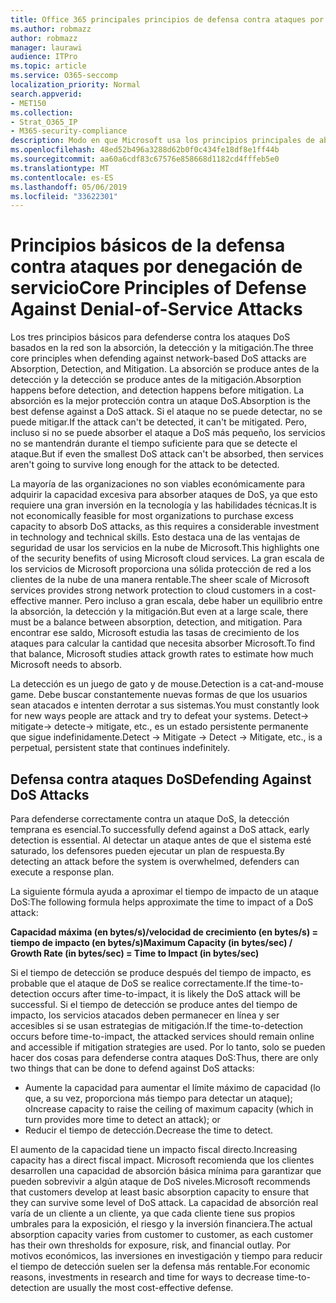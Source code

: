 ```yaml
---
title: Office 365 principales principios de defensa contra ataques por denegación de servicio
ms.author: robmazz
author: robmazz
manager: laurawi
audience: ITPro
ms.topic: article
ms.service: O365-seccomp
localization_priority: Normal
search.appverid:
- MET150
ms.collection:
- Strat_O365_IP
- M365-security-compliance
description: Modo en que Microsoft usa los principios principales de absorción, detección y mitigación en su defensa contra ataques por denegación de servicio (DoS).
ms.openlocfilehash: 48ed52b496a3288d62b0f0c434fe18df8e1ff44b
ms.sourcegitcommit: aa60a6cdf83c67576e858668d1182cd4fffeb5e0
ms.translationtype: MT
ms.contentlocale: es-ES
ms.lasthandoff: 05/06/2019
ms.locfileid: "33622301"
---
```

# <a name="core-principles-of-defense-against-denial-of-service-attacks"></a><span data-ttu-id="bd977-103">Principios básicos de la defensa contra ataques por denegación de servicio</span><span class="sxs-lookup"><span data-stu-id="bd977-103">Core Principles of Defense Against Denial-of-Service Attacks</span></span>

<span data-ttu-id="bd977-104">Los tres principios básicos para defenderse contra los ataques DoS basados en la red son la absorción, la detección y la mitigación.</span><span class="sxs-lookup"><span data-stu-id="bd977-104">The three core principles when defending against network-based DoS attacks are Absorption, Detection, and Mitigation.</span></span> <span data-ttu-id="bd977-105">La absorción se produce antes de la detección y la detección se produce antes de la mitigación.</span><span class="sxs-lookup"><span data-stu-id="bd977-105">Absorption happens before detection, and detection happens before mitigation.</span></span> <span data-ttu-id="bd977-106">La absorción es la mejor protección contra un ataque DoS.</span><span class="sxs-lookup"><span data-stu-id="bd977-106">Absorption is the best defense against a DoS attack.</span></span> <span data-ttu-id="bd977-107">Si el ataque no se puede detectar, no se puede mitigar.</span><span class="sxs-lookup"><span data-stu-id="bd977-107">If the attack can't be detected, it can't be mitigated.</span></span> <span data-ttu-id="bd977-108">Pero, incluso si no se puede absorber el ataque a DoS más pequeño, los servicios no se mantendrán durante el tiempo suficiente para que se detecte el ataque.</span><span class="sxs-lookup"><span data-stu-id="bd977-108">But if even the smallest DoS attack can't be absorbed, then services aren't going to survive long enough for the attack to be detected.</span></span>

<span data-ttu-id="bd977-109">La mayoría de las organizaciones no son viables económicamente para adquirir la capacidad excesiva para absorber ataques de DoS, ya que esto requiere una gran inversión en la tecnología y las habilidades técnicas.</span><span class="sxs-lookup"><span data-stu-id="bd977-109">It is not economically feasible for most organizations to purchase excess capacity to absorb DoS attacks, as this requires a considerable investment in technology and technical skills.</span></span> <span data-ttu-id="bd977-110">Esto destaca una de las ventajas de seguridad de usar los servicios en la nube de Microsoft.</span><span class="sxs-lookup"><span data-stu-id="bd977-110">This highlights one of the security benefits of using Microsoft cloud services.</span></span> <span data-ttu-id="bd977-111">La gran escala de los servicios de Microsoft proporciona una sólida protección de red a los clientes de la nube de una manera rentable.</span><span class="sxs-lookup"><span data-stu-id="bd977-111">The sheer scale of Microsoft services provides strong network protection to cloud customers in a cost-effective manner.</span></span> <span data-ttu-id="bd977-112">Pero incluso a gran escala, debe haber un equilibrio entre la absorción, la detección y la mitigación.</span><span class="sxs-lookup"><span data-stu-id="bd977-112">But even at a large scale, there must be a balance between absorption, detection, and mitigation.</span></span> <span data-ttu-id="bd977-113">Para encontrar ese saldo, Microsoft estudia las tasas de crecimiento de los ataques para calcular la cantidad que necesita absorber Microsoft.</span><span class="sxs-lookup"><span data-stu-id="bd977-113">To find that balance, Microsoft studies attack growth rates to estimate how much Microsoft needs to absorb.</span></span>

<span data-ttu-id="bd977-114">La detección es un juego de gato y de mouse.</span><span class="sxs-lookup"><span data-stu-id="bd977-114">Detection is a cat-and-mouse game.</span></span> <span data-ttu-id="bd977-115">Debe buscar constantemente nuevas formas de que los usuarios sean atacados e intenten derrotar a sus sistemas.</span><span class="sxs-lookup"><span data-stu-id="bd977-115">You must constantly look for new ways people are attack and try to defeat your systems.</span></span> <span data-ttu-id="bd977-116">Detect-> mitigate-> detecte-> mitigate, etc., es un estado persistente permanente que sigue indefinidamente.</span><span class="sxs-lookup"><span data-stu-id="bd977-116">Detect -> Mitigate -> Detect -> Mitigate, etc., is a perpetual, persistent state that continues indefinitely.</span></span>

## <a name="defending-against-dos-attacks"></a><span data-ttu-id="bd977-117">Defensa contra ataques DoS</span><span class="sxs-lookup"><span data-stu-id="bd977-117">Defending Against DoS Attacks</span></span>

<span data-ttu-id="bd977-118">Para defenderse correctamente contra un ataque DoS, la detección temprana es esencial.</span><span class="sxs-lookup"><span data-stu-id="bd977-118">To successfully defend against a DoS attack, early detection is essential.</span></span> <span data-ttu-id="bd977-119">Al detectar un ataque antes de que el sistema esté saturado, los defensores pueden ejecutar un plan de respuesta.</span><span class="sxs-lookup"><span data-stu-id="bd977-119">By detecting an attack before the system is overwhelmed, defenders can execute a response plan.</span></span>

<span data-ttu-id="bd977-120">La siguiente fórmula ayuda a aproximar el tiempo de impacto de un ataque DoS:</span><span class="sxs-lookup"><span data-stu-id="bd977-120">The following formula helps approximate the time to impact of a DoS attack:</span></span>

   <span data-ttu-id="bd977-121">**Capacidad máxima (en bytes/s)/velocidad de crecimiento (en bytes/s) = tiempo de impacto (en bytes/s)**</span><span class="sxs-lookup"><span data-stu-id="bd977-121">**Maximum Capacity (in bytes/sec) / Growth Rate (in bytes/sec) = Time to Impact (in bytes/sec)**</span></span>

<span data-ttu-id="bd977-122">Si el tiempo de detección se produce después del tiempo de impacto, es probable que el ataque de DoS se realice correctamente.</span><span class="sxs-lookup"><span data-stu-id="bd977-122">If the time-to-detection occurs after time-to-impact, it is likely the DoS attack will be successful.</span></span> <span data-ttu-id="bd977-123">Si el tiempo de detección se produce antes del tiempo de impacto, los servicios atacados deben permanecer en línea y ser accesibles si se usan estrategias de mitigación.</span><span class="sxs-lookup"><span data-stu-id="bd977-123">If the time-to-detection occurs before time-to-impact, the attacked services should remain online and accessible if mitigation strategies are used.</span></span> <span data-ttu-id="bd977-124">Por lo tanto, solo se pueden hacer dos cosas para defenderse contra ataques DoS:</span><span class="sxs-lookup"><span data-stu-id="bd977-124">Thus, there are only two things that can be done to defend against DoS attacks:</span></span>

- <span data-ttu-id="bd977-125">Aumente la capacidad para aumentar el límite máximo de capacidad (lo que, a su vez, proporciona más tiempo para detectar un ataque); o</span><span class="sxs-lookup"><span data-stu-id="bd977-125">Increase capacity to raise the ceiling of maximum capacity (which in turn provides more time to detect an attack); or</span></span>
- <span data-ttu-id="bd977-126">Reducir el tiempo de detección.</span><span class="sxs-lookup"><span data-stu-id="bd977-126">Decrease the time to detect.</span></span>

<span data-ttu-id="bd977-127">El aumento de la capacidad tiene un impacto fiscal directo.</span><span class="sxs-lookup"><span data-stu-id="bd977-127">Increasing capacity has a direct fiscal impact.</span></span> <span data-ttu-id="bd977-128">Microsoft recomienda que los clientes desarrollen una capacidad de absorción básica mínima para garantizar que pueden sobrevivir a algún ataque de DoS niveles.</span><span class="sxs-lookup"><span data-stu-id="bd977-128">Microsoft recommends that customers develop at least basic absorption capacity to ensure that they can survive some level of DoS attack.</span></span> <span data-ttu-id="bd977-129">La capacidad de absorción real varía de un cliente a un cliente, ya que cada cliente tiene sus propios umbrales para la exposición, el riesgo y la inversión financiera.</span><span class="sxs-lookup"><span data-stu-id="bd977-129">The actual absorption capacity varies from customer to customer, as each customer has their own thresholds for exposure, risk, and financial outlay.</span></span> <span data-ttu-id="bd977-130">Por motivos económicos, las inversiones en investigación y tiempo para reducir el tiempo de detección suelen ser la defensa más rentable.</span><span class="sxs-lookup"><span data-stu-id="bd977-130">For economic reasons, investments in research and time for ways to decrease time-to-detection are usually the most cost-effective defense.</span></span>

